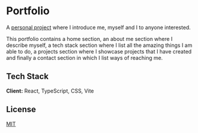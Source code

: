 # Portfolio

A [personal project](https://johnjohncode.github.io/portfolio/) where I introduce me, myself and I to anyone interested. 

This portfolio contains a home section, an about me section where I describe myself, a tech stack section where I list all the amazing things I am able to do, a projects section where I showcase projects that I have created and finally a contact section in which I list ways of reaching me.


## Tech Stack

**Client:** React, TypeScript, CSS, Vite


## License

[MIT](https://choosealicense.com/licenses/mit/)

